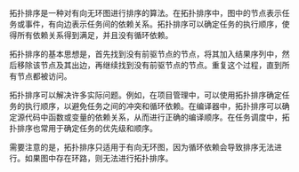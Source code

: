 拓扑排序是一种对有向无环图进行排序的算法。在拓扑排序中，图中的节点表示任务或事件，有向边表示任务间的依赖关系。拓扑排序可以确定任务的执行顺序，使得所有依赖关系得到满足，并且没有循环依赖。

拓扑排序的基本思想是，首先找到没有前驱节点的节点，将其加入结果序列中，然后移除该节点及其出边，再继续找到没有前驱节点的节点。重复这个过程，直到所有节点都被访问。

拓扑排序可以解决许多实际问题。例如，在项目管理中，可以使用拓扑排序确定任务的执行顺序，以避免任务之间的冲突和循环依赖。在编译器中，拓扑排序可以确定源代码中函数或变量的依赖关系，从而进行正确的编译顺序。在任务调度中，拓扑排序也常用于确定任务的优先级和顺序。

需要注意的是，拓扑排序只适用于有向无环图，因为循环依赖会导致排序无法进行。如果图中存在环路，则无法进行拓扑排序。

